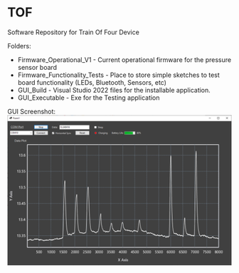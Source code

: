 # TOF
Software Repository for Train Of Four Device

Folders: 
- Firmware_Operational_V1 - Current operational firmware for the pressure sensor board
- Firmware_Functionality_Tests - Place to store simple sketches to test board functionality (LEDs, Bluetooth, Sensors, etc)
- GUI_Build - Visual Studio 2022 files for the installable application. 
- GUI_Executable - Exe for the Testing application

GUI Screenshot:
![My Image](GUI_Executable/Screenshots/TOF_GUI.png)
